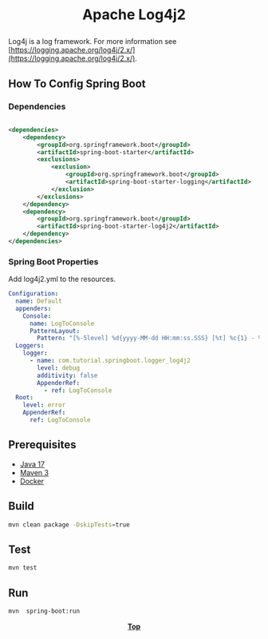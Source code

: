 # <p align="center">Apache Log4j2</p>

<p>

Log4j is a log framework. For more information
see [https://logging.apache.org/log4j/2.x/](https://logging.apache.org/log4j/2.x/).

</p>

## How To Config Spring Boot

### Dependencies

```xml

<dependencies>
    <dependency>
        <groupId>org.springframework.boot</groupId>
        <artifactId>spring-boot-starter</artifactId>
        <exclusions>
            <exclusion>
                <groupId>org.springframework.boot</groupId>
                <artifactId>spring-boot-starter-logging</artifactId>
            </exclusion>
        </exclusions>
    </dependency>
    <dependency>
        <groupId>org.springframework.boot</groupId>
        <artifactId>spring-boot-starter-log4j2</artifactId>
    </dependency>
</dependencies>
```

### Spring Boot Properties

Add log4j2.yml to the resources.

```yaml
Configuration:
  name: Default
  appenders:
    Console:
      name: LogToConsole
      PatternLayout:
        Pattern: "[%-5level] %d{yyyy-MM-dd HH:mm:ss.SSS} [%t] %c{1} - %msg%n"
  Loggers:
    logger:
      - name: com.tutorial.springboot.logger_log4j2
        level: debug
        additivity: false
        AppenderRef:
          - ref: LogToConsole
  Root:
    level: error
    AppenderRef:
      ref: LogToConsole
```

## Prerequisites

* [Java 17](https://www.oracle.com/de/java/technologies/downloads/)
* [Maven 3](https://maven.apache.org/index.html)
* [Docker](https://www.docker.com/)

## Build

```bash
mvn clean package -DskipTests=true 
```

## Test

```bash
mvn test
```

## Run

```bash
mvn  spring-boot:run
```

**<p align="center"> [Top](#apache-log4j2) </p>**